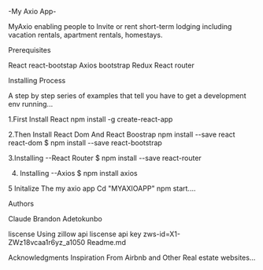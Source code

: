 -My Axio App-


MyAxio enabling people to Invite or rent short-term lodging including vacation rentals, apartment rentals, homestays.


Prerequisites

React
react-bootstap
Axios
bootstrap
Redux
React router



Installing Process

A step by step series of examples that tell you have to get a development env running...

1.First Install React
npm install -g create-react-app

2.Then Install React Dom And React Boostrap
npm install --save react react-dom
$ npm install --save react-bootstrap

3.Installing --React Router
$ npm install --save react-router

4. Installing --Axios
$ npm install axios

5 Initalize The my axio app
Cd "MYAXIOAPP"
npm start....




Authors

Claude
Brandon
Adetokunbo

liscense 
Using zillow api liscense api key zws-id=X1-ZWz18vcaa1r6yz_a1050   Readme.md

Acknowledgments
Inspiration From Airbnb and Other Real estate websites...

